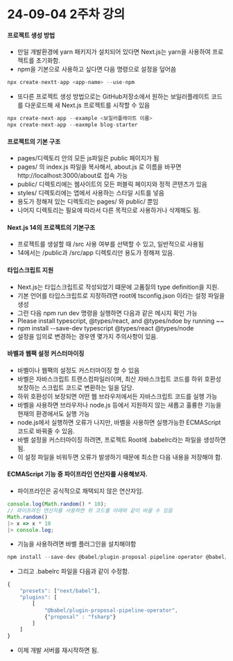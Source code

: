 # 24-09-04 2주차 강의

#### 프로젝트 생성 방법

- 만일 개발환경에 yarn 패키지가 설치되어 있다면 Next.js는 yarn을 사용하여 프로젝트를 초기화함.
- npm을 기본으로 사용하고 싶다면 다음 명령으로 설정을 덮어씀
```js
npx create-nextt-app <app-name> --use-npm
```
- 또다른 프로젝트 생성 방법으로는 GitHub저장소에서 원하는 보일러플레이트 코드를 다운로드해 새 Next.js 프로젝트를 시작할 수 있음
```js
npx create-next-app --example <보일러플레이트 이름>
npx create-next-app --eaxmple blog-starter
```

#### 프로젝트의 기본 구조

- pages/디렉토리 안의 모든 js파일은 public 페이지가 됨
- pages/ 의 index.js 파일을 복사해서, about.js 로 이름을 바꾸면 http://localhost:3000/about로 접속 가능
- public/ 디렉토리에는 웹사이트의 모든 퍼블릭 페이지와 정적 콘텐츠가 있음
- styles/ 디렉토리에는 앱에서 사용하는 스타일 시트를 넣음
- 용도가 정해져 있는 디렉토리는 pages/ 와 public/ 뿐임
- 나머지 디렉토리는 필요에 따라서 다른 목적으로 사용하거나 삭제해도 됨.

#### Next.js 14의 프로젝트의 기본구조

- 프로젝트를 생설할 때 /src 사용 여부를 선택할 수 있고, 일반적으로 사용됨
- 14에서는 /public과 /src/app 디렉토리만 용도가 정해져 있음.

#### 타입스크립트 지원

- Next.js는 타입스크립트로 작성되었기 떄문에 고품질의 type definition을 지원.
- 기본 언어를 타입스크립트로 지정하려면 root에 tsconfig.json 이라는 설정 파일을 생성
- 그런 다음 npm run dev 명령을 실행하면 다음과 같은 메시지 확인 가능
- Please install typescript, @types/react, and @types/ndoe by running ~~
- npm install --save-dev typescript @types/react @types/node
- 설정을 임의로 변경하는 경우엔 몇가지 주의사항이 있음.

#### 바벨과 웹팩 설정 커스터마이징

- 바벨이나 웹팩의 설정도 커스터마이징 할 수 있음
- 바벨은 자바스크립트 트랜스컴파일러이며, 최산 자바스크립트 코드를 하위 호환성 보장하는 스크립트 코드로 변환하는 일을 담당.
- 하위 호환성이 보장되면 어떤 웹 브라우저에서든 자바스크립트 코드를 실행 가능
- 바벨을 사용하면 브라우저나 node.js 등에서 지원하지 않는 새롭고 훌륭한 기능을 현재의 환경에서도 실행 가능
- node.js에서 실행하면 오류가 나지만, 바벨을 사용하면 실행가능한 ECMAScript코드로 바꿔줄 수 있음.
- 바벨 설정을 커스터마이징 하려면, 프로젝트 Root에 .babelrc라는 파일을 생성하면 됨.
- 이 설정 파일을 비워두면 오류가 발생하기 때문에 최소한 다음 내용을 저장해야 함.

#### ECMAScript 기능 중 파이프라인 연산자를 사용해보자.

- 파이프라인은 공식적으로 채택되지 않은 연산자임.
```js
console.log(Math.random() * 10);
// 파이프라인 연산자를 사용하면 위 코드를 아래와 같이 바꿀 수 있음
Math.random()
|> x => x * 10
|> console.log;
```

- 기능을 사용하려면 바벨 플러그인을 설치해야함
```js
npm install --save-dev @babel/plugin-proposal-pipeline-operator @babel/core
```
- 그리고 .babelrc 파일을 다음과 같이 수정함.
```js
{
    "presets": ["next/babel"],
    "plugins": [
        [
            "@babel/plugin-proposal-pipeline-operator",
            {"proposal" : "fsharp"}
        ]
    ]
}
```
- 이제 개발 서버를 재시작하면 됨.